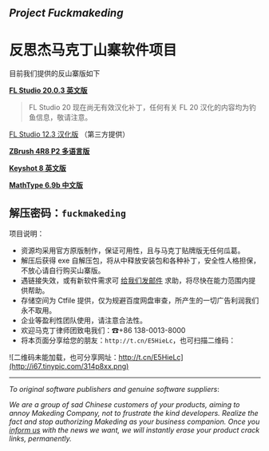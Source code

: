 ## *Project Fuckmakeding*
# 反思杰马克丁山寨软件项目

目前我们提供的反山寨版如下

[**FL Studio 20.0.3 英文版**](http://t.cn/EcVlTGd)

> FL Studio 20 现在尚无有效汉化补丁，任何有关 FL 20 汉化的内容均为钓鱼信息，敬请注意。

[FL Studio 12.3 汉化版](http://t.cn/E58cRKl) （第三方提供）

[**ZBrush 4R8 P2 多语言版**](http://t.cn/E5jJdps)

[**Keyshot 8 英文版**](http://t.cn/E5j6i8B)

[**MathType 6.9b 中文版**](http://t.cn/E5T6LNP)

## 解压密码：`fuckmakeding`

项目说明：

- 资源均采用官方原版制作，保证可用性，且与马克丁贴牌版无任何瓜葛。
- 解压后获得 exe 自解压包，将从中释放安装包和各种补丁，安全性人格担保，不放心请自行购买山寨版。
- 遇链接失效，或有新软件需求可 [给我们发邮件](mailto:pamie97978@163.com) 求助，将尽快在能力范围内提供帮助。
- 存储空间为 Ctfile 提供，仅为规避百度网盘审查，所产生的一切广告利润我们永不取用。
- 企业等盈利性团队使用，请注意合法性。
- 欢迎马克丁律师团致电我们：☎+86 138-0013-8000
- 将本页面分享给您的朋友：`http://t.cn/E5HieLc`，也可扫描二维码：

![二维码未能加载，也可分享网址：http://t.cn/E5HieLc](http://i67.tinypic.com/314p8xx.png)

------

*To original software publishers and genuine software suppliers*:

*We are a group of sad Chinese customers of your products, aiming to annoy Makeding Company, not to frustrate the kind developers. Realize the fact and stop authorizing Makeding as your business companion. Once you [inform us](mailto:pamie97978@163.com) with the news we want, we will instantly erase your product crack links, permanently.*

